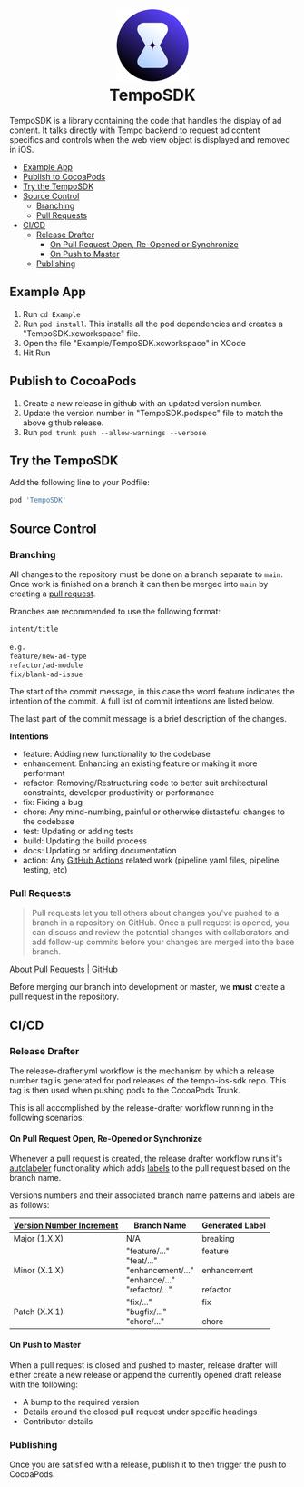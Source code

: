 <h1 align="center">

<img src="assets/tempo-logo.png" width="128"/>
<br/>
TempoSDK
</h1>

TempoSDK is a library containing the code that handles the display of ad content. It talks directly with Tempo backend to request ad content specifics and controls when the web view object is displayed and removed in iOS.

- [Example App](#example-app)
- [Publish to CocoaPods](#publish-to-cocoapods)
- [Try the TempoSDK](#try-the-temposdk)
- [Source Control](#source-control)
    * [Branching](#branching)
    * [Pull Requests](#pull-requests)
- [CI/CD](#cicd)
    * [Release Drafter](#release-drafter)
        + [On Pull Request Open, Re-Opened or Synchronize](#on-pull-request-open-re-opened-or-synchronize)
        + [On Push to Master](#on-push-to-master)
    * [Publishing](#publishing)

## Example App

1. Run `cd Example`
2. Run `pod install`. This installs all the pod dependencies and creates a "TempoSDK.xcworkspace" file.
3. Open the file "Example/TempoSDK.xcworkspace" in XCode
4. Hit Run

## Publish to CocoaPods
1. Create a new release in github with an updated version number.
2. Update the version number in "TempoSDK.podspec" file to match the above github release. 
3. Run `pod trunk push --allow-warnings --verbose`

## Try the TempoSDK

Add the following line to your Podfile:

```ruby
pod 'TempoSDK'
```

## Source Control

### Branching

All changes to the repository must be done on a branch separate to `main`. Once work is finished on a branch it can then be merged into `main` by creating a [pull request](#pull-requests).

Branches are recommended to use the following format:

~~~
intent/title

e.g.
feature/new-ad-type
refactor/ad-module
fix/blank-ad-issue
~~~

The start of the commit message, in this case the word feature indicates the intention of the commit. A full list of commit intentions are listed below.

The last part of the commit message is a brief description of the changes.

**Intentions**
* feature: Adding new functionality to the codebase
* enhancement: Enhancing an existing feature or making it more performant
* refactor: Removing/Restructuring code to better suit architectural constraints, developer productivity or performance
* fix: Fixing a bug
* chore: Any mind-numbing, painful or otherwise distasteful changes to the codebase
* test: Updating or adding tests
* build: Updating the build process
* docs: Updating or adding documentation
* action: Any [GitHub Actions](https://docs.github.com/en/actions) related work (pipeline yaml files, pipeline testing, etc)

### Pull Requests

> Pull requests let you tell others about changes you've pushed to a branch in a repository on GitHub. Once a pull request is opened, you can discuss and review the potential changes with collaborators and add follow-up commits before your changes are merged into the base branch.

[About Pull Requests | GitHub](https://docs.github.com/en/github/collaborating-with-issues-and-pull-requests/about-pull-requests)

Before merging our branch into development or master, we **must** create a pull request in the repository.

## CI/CD

### Release Drafter

The release-drafter.yml workflow is the mechanism by which a release number tag is generated for pod releases of the tempo-ios-sdk repo. This tag is then used when pushing pods to the CocoaPods Trunk.

This is all accomplished by the release-drafter workflow running in the following scenarios:

#### On Pull Request Open, Re-Opened or Synchronize

Whenever a pull request is created, the release drafter workflow runs it's [autolabeler](https://github.com/release-drafter/release-drafter#autolabeler) functionality which adds [labels](https://docs.github.com/en/issues/using-labels-and-milestones-to-track-work/managing-labels) to the pull request based on the branch name.

Versions numbers and their associated branch name patterns and labels are as follows:

| [Version Number Increment](https://semver.org/) | Branch Name                                                                         | Generated Label                            |
|-------------------------------------------------|-------------------------------------------------------------------------------------|--------------------------------------------|
| Major (1.X.X)                                   | N/A                                                                                 | breaking                                   |
| Minor (X.1.X)                                   | "feature/..."<br>"feat/..."<br>"enhancement/..."<br>"enhance/..."<br>"refactor/..." | feature<br><br>enhancement<br><br>refactor |
| Patch (X.X.1)                                   | "fix/..."<br>"bugfix/..."<br>"chore/..."                                            | fix<br><br>chore                           |

#### On Push to Master

When a pull request is closed and pushed to master, release drafter will either create a new release or append the currently opened draft release with the following:
* A bump to the required version
* Details around the closed pull request under specific headings
* Contributor details

### Publishing

Once you are satisfied with a release, publish it to then trigger the push to CocoaPods.

